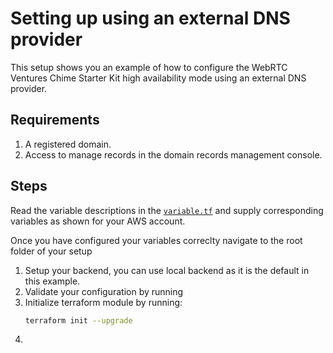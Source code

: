 # Setting up using an external DNS provider
This setup shows you an example of how to configure the WebRTC Ventures Chime Starter Kit high availability mode using an external DNS provider.

## Requirements
1. A registered domain.
2. Access to manage records in the domain records management console.

## Steps
Read the variable descriptions in the [`variable.tf`](./variables.tf) and supply corresponding variables as shown for your AWS account. 

Once you have configured your variables correclty navigate to the root folder of your setup
1. Setup your backend, you can use local backend as it is the default in this example.
2. Validate your configuration by running 
2. Initialize terraform module by running:
   ```bash
   terraform init --upgrade
   ```
3. 